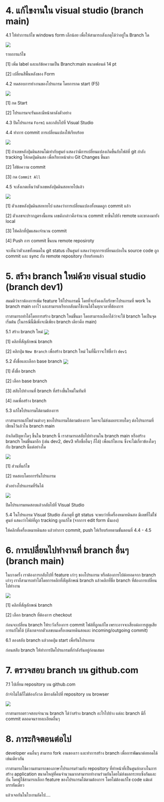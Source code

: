 # 4. แก้ไขงานใน visual studio (branch main) 

4.1 ให้ทำการแก้ไข windows form เล็กน้อย เพื่อให้สามารถสังเกตุได้ว่าอยู่ใน Branch ใด

<img src = "./Pictures/Lab5-16.png" align = "center">

รายการแก้ไข

[1] เพิ่ม label และแก้ข้อความเป็น Branch:main  ขนาดฟอนต์ 14 pt

[2] เปลี่ยนสีพื้นหลังของ Form

4.2 ทดสอบการทำงานของโปรแกรม โดยการกด  start (F5)


<img src = "./Pictures/Lab5-17.png" align = "center">

[1] กด Start

[2] โปรแกรมจะรันและมีหน้าตาดังตัวอย่าง

4.3 ปิดโปรแกรม `Form1` และกลับไปที่ Visual Studio

4.4 ทำการ commit การเปลี่ยนแปลงให้เรียบร้อย

<img src = "./Pictures/Lab5-18.png" align = "center">


[1] ถ้าเลขหลังปุ่มดินสอนไม่เท่ากับศูนย์ แสดงว่ามีการเปลี่ยนแปลงเกิดขึ้นกับไฟล์ที่ git กำลัง tracking ให้กดปุ่มดินสอ เพื่อเรียกหน้าต่าง Git Changes ขึ้นมา

[2] ใส่ข้อความ commit

[3] กด `Commit All`

4.5 จะสังเกตเห็นว่าตัวเลขหลังปุ่มดินสอหายไปแล้ว  

<img src = "./Pictures/Lab5-19.png" align = "center">

[1] ตัวเลขหลังปุ่มดินสอหายไป แสดงว่าการเปลี่ยนแปลงทั้งหมดถูก commit แล้ว 

[2] ตัวเลขจะปรากฏตรงนี้แทน เลขดังกล่าวคือจำนวน commit ขาขึ้นไปยัง remote และขาลงมายัง local 

[3] ให้คลิกที่ปุ่มแสดงจำนวน commit

[4] Push การ commit ขึ้นบน remote reposiroty

จะเห็นว่าตัวเลขทั้งหมดใน git status เป็นศูนย์ แสดงว่าทุกการเปลี่ยนแปลงใน source code ถูก commit  และ sync กับ remote repository เรียบร้อยแล้ว


# 5. สร้าง branch ใหม่ด้วย visual studio (branch dev1) 

สมมติว่าเราต้องการเพิ่ม feature ให้โปรแกรมนี้ โดยที่จะยังคงเก็บรักษาโปรแกรมที่ work ใน branch main เอาไว้ และสามารถเรียกกลับมาใช้งานได้ในทุกเวลาที่ต้องการ

เราสามารถทำได้โดยการสร้าง branch ใหม่ขึ้นมา โดยสามารถเลือกได้ว่าจะใช้ branch ใดเป็นจุดเริ่มต้น (ในกรณีนี้มีเพิ่งจะมีเพียง branch เดียวคือ main)

5.1 สร้าง branch ใหม่
<img src = "./Pictures/Lab5-20.png" align = "center">


[1] คลิกที่สัญลักษณ์ branch 

[2] คลิกปุ่ม `New Branch` เพื่อสร้าง branch ใหม่  ในที่นี้เราจะให้ชื่อว่า `dev1`


5.2 ตั้งชื่อและเลือก base branch
<img src = "./Pictures/Lab5-21.png" align = "center">


[1] ตั้งชื่อ branch 

[2] เลือก base branch 

[3] สลับไปทำงานที่ branch ที่สร้างขึ้นใหม่ในทันที  

[4] กดเพื่อสร้าง  branch 

5.3 แก้ไขโปรแกรมได้ตามต้องการ 

เราสามารถแก้ไขส่วนต่างๆ ของโปรแกรมได้ตามต้องการ โดยจะไม่ส่งผลกระทบใดๆ ต่อโปรแกรมที่เขียนไว้แล้วใน branch main 

ถ้าเกิดปัญหาใดๆ ขึ้นใน branch นี้ เราสามารถสลับไปทำงานใน branch main หรือสร้าง  branch ใหม่ขึ้นมาอีก  (เช่น dev2, dev3 หรือชื่ออื่นๆ ก็ได้) เพื่อแก้ไขงาน ซึ่งจะไม่เกี่ยวข้องใดๆ กับ branch นี้แต่อย่างใด

<img src = "./Pictures/Lab5-22.png" align = "center">


[1] ส่วนที่แก้ไข 

[2] ทดสอบโดยการรันโปรแกรม 

ตัวอย่างโปรแกรมที่รันได้

<img src = "./Pictures/Lab5-23.png" align = "center">


ปิดโปรแกรมทดสอบแล้วกลับไปที่ Visual Studio

5.4 ในโปรแกรม Visual Studio สังเกตุที่ git status จะพบว่าที่เครื่องหมายดินสอ มีเลขที่ไม่ใช่ศูนย์ แสดงว่าไฟล์ที่ถูก tracking ถูกแก้ไข (จากการ edit form นั่นเอง)

ให้คลิกที่เครื่องหมายดินสอ แล้วทำการ commit, push ให้เรียบร้อยตามขั้นตอนที่ 4.4 - 4.5

# 6. การเปลี่ยนไปทำงานที่ branch อื่นๆ (branch main)

ในบางครั้ง เราต้องการกลับไปที่ feature เก่าๆ ของโปรแกรม หรือต้องการไปต่อยอดจาก branch เก่าๆ เราก็สามารถทำได้โดยการคลิกที่สัญลักษณ์ branch  แล้วคลิกที่ชื่อ branch ที่ต้องการเปลี่ยนไปทำงาน

<img src = "./Pictures/Lab5-24.png" align = "center">


[1] คลิกที่สัญลักษณ์ branch 

[2] เลือก branch ที่ต้องการ checkout

ก่อนจะเปลี่ยน branch ให้ระวังเรื่องการ commit ไฟล์ที่ถูกแก้ไข เพราะอาจจะเสี่ยงต่อการสูญเสียการแก้ไขได้ (สังเกตจากตัวเลขบนเครื่องหมายดินสอและ incoming/outgoing commit)

6.1 ลองสลับ branch แล้วกดปุ่ม start เพื่อรันโปรแกรม 

ก่อนสลับ branch ให้ทำการปิดโปรแกรมที่กำลังรันอยู่ก่อนเสมอ


# 7. ตรวจสอบ branch บน github.com
7.1 ไปเยี่ยม repository บน github.com  

ถ้าจำไม่ได้ก็ไม่ต้องกังวล มีทางลัดไปที่ repository บน browser



<img src = "./Pictures/Lab5-25.png" align = "center">


เราสามารถตรวจสอบจำนวน branch ได้ว่าสร้าง branch อะไรไปบ้าง แต่ละ  branch มีกี่ commit ตลอดจนรายละเอียดอื่นๆ 


# 8. ภาระกิจตอนต่อไป 

developer คนอื่นๆ สามารถ fork งานของเรา และทำการสร้าง branch เพื่อการพัฒนาต่อยอดได้เช่นเดียวกัน

เราสามารถใช้ความสามารถของภาษาโปรแกรมร่วมกับ repository  ที่ทำหน้าที่เป็นศูนย์กลางในการสร้าง application ขนาดใหญ่ที่คนจำนวนมากสามารถทำงานร่วมกันโดยไม่ส่งผลกระทบซึ่งกันและกัน โดยผู้ใช้สามารถเลือก feature ของโปรแกรมได้ตามต้องการ โดยไม่ต้องแก้ไข code แม้แต่บรรทัดเดียว 

แล้วเจอกันในใบงานถัดไป....